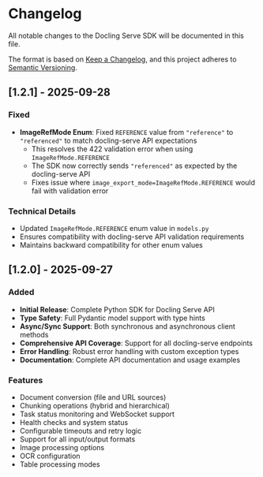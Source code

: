 # Changelog

All notable changes to the Docling Serve SDK will be documented in this file.

The format is based on [Keep a Changelog](https://keepachangelog.com/en/1.0.0/),
and this project adheres to [Semantic Versioning](https://semver.org/spec/v2.0.0.html).

## [1.2.1] - 2025-09-28

### Fixed
- **ImageRefMode Enum**: Fixed `REFERENCE` value from `"reference"` to `"referenced"` to match docling-serve API expectations
  - This resolves the 422 validation error when using `ImageRefMode.REFERENCE`
  - The SDK now correctly sends `"referenced"` as expected by the docling-serve API
  - Fixes issue where `image_export_mode=ImageRefMode.REFERENCE` would fail with validation error

### Technical Details
- Updated `ImageRefMode.REFERENCE` enum value in `models.py`
- Ensures compatibility with docling-serve API validation requirements
- Maintains backward compatibility for other enum values

## [1.2.0] - 2025-09-27

### Added
- **Initial Release**: Complete Python SDK for Docling Serve API
- **Type Safety**: Full Pydantic model support with type hints
- **Async/Sync Support**: Both synchronous and asynchronous client methods
- **Comprehensive API Coverage**: Support for all docling-serve endpoints
- **Error Handling**: Robust error handling with custom exception types
- **Documentation**: Complete API documentation and usage examples

### Features
- Document conversion (file and URL sources)
- Chunking operations (hybrid and hierarchical)
- Task status monitoring and WebSocket support
- Health checks and system status
- Configurable timeouts and retry logic
- Support for all input/output formats
- Image processing options
- OCR configuration
- Table processing modes
